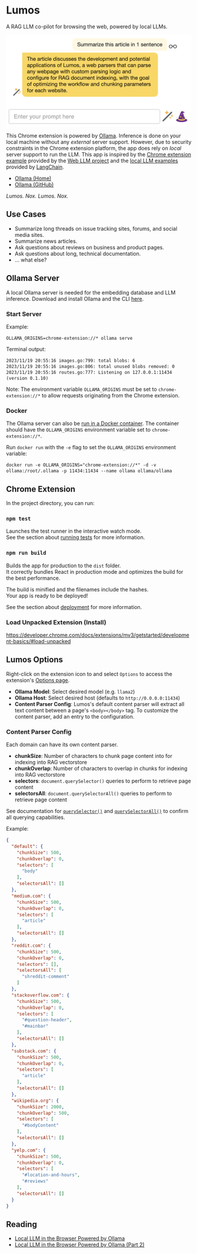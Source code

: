 # Lumos

A RAG LLM co-pilot for browsing the web, powered by local LLMs.

![Screenshot of Lumos](lumos_screenshot_2.png)

This Chrome extension is powered by [Ollama](https://ollama.ai/). Inference is done on your local machine without any _external_ server support. However, due to security constraints in the Chrome extension platform, the app does rely on _local_ server support to run the LLM. This app is inspired by the [Chrome extension example](https://github.com/mlc-ai/web-llm/tree/main/examples/chrome-extension) provided by the [Web LLM project](https://webllm.mlc.ai/) and the [local LLM examples](https://js.langchain.com/docs/use_cases/question_answering/local_retrieval_qa) provided by [LangChain](https://github.com/langchain-ai/langchainjs).

- [Ollama (Home)](https://ollama.ai/)
- [Ollama (GitHub)](https://github.com/jmorganca/ollama)

_Lumos. Nox. Lumos. Nox._

## Use Cases
- Summarize long threads on issue tracking sites, forums, and social media sites.
- Summarize news articles.
- Ask questions about reviews on business and product pages.
- Ask questions about long, technical documentation.
- ... what else?

## Ollama Server

A local Ollama server is needed for the embedding database and LLM inference. Download and install Ollama and the CLI [here](https://ollama.ai/).

### Start Server

Example:
```
OLLAMA_ORIGINS=chrome-extension://* ollama serve
```

Terminal output:
```
2023/11/19 20:55:16 images.go:799: total blobs: 6
2023/11/19 20:55:16 images.go:806: total unused blobs removed: 0
2023/11/19 20:55:16 routes.go:777: Listening on 127.0.0.1:11434 (version 0.1.10)
```

Note: The environment variable `OLLAMA_ORIGINS` must be set to `chrome-extension://*` to allow requests originating from the Chrome extension.

### Docker

The Ollama server can also be [run in a Docker container](https://hub.docker.com/r/ollama/ollama). The container should have the `OLLAMA_ORIGINS` environment variable set to `chrome-extension://*`.

Run `docker run` with the `-e` flag to set the `OLLAMA_ORIGINS` environment variable:
```
docker run -e OLLAMA_ORIGINS="chrome-extension://*" -d -v ollama:/root/.ollama -p 11434:11434 --name ollama ollama/ollama
```

## Chrome Extension

In the project directory, you can run:

### `npm test`

Launches the test runner in the interactive watch mode.\
See the section about [running tests](https://facebook.github.io/create-react-app/docs/running-tests) for more information.

### `npm run build`

Builds the app for production to the `dist` folder.\
It correctly bundles React in production mode and optimizes the build for the best performance.

The build is minified and the filenames include the hashes.\
Your app is ready to be deployed!

See the section about [deployment](https://facebook.github.io/create-react-app/docs/deployment) for more information.

### Load Unpacked Extension (Install)

https://developer.chrome.com/docs/extensions/mv3/getstarted/development-basics/#load-unpacked

## Lumos Options

Right-click on the extension icon to and select `Options` to access the extension's [Options page](https://developer.chrome.com/docs/extensions/develop/ui/options-page).

- **Ollama Model**: Select desired model (e.g. `llama2`)
- **Ollama Host**: Select desired host (defaults to `http://0.0.0.0:11434`)
- **Content Parser Config**: Lumos's default content parser will extract all text content between a page's `<body></body>` tag. To customize the content parser, add an entry to the configuration.

### Content Parser Config

Each domain can have its own content parser.

- **chunkSize**: Number of characters to chunk page content into for indexing into RAG vectorstore
- **chunkOverlap**: Number of characters to overlap in chunks for indexing into RAG vectorstore
- **selectors**: `document.querySelector()` queries to perform to retrieve page content
- **selectorsAll**: `document.querySelectorAll()` queries to perform to retrieve page content

See documentation for [`querySelector()`](https://developer.mozilla.org/en-US/docs/Web/API/Document/querySelector) and [`querySelectorAll()`](https://developer.mozilla.org/en-US/docs/Web/API/Document/querySelectorAll) to confirm all querying capabilities.

Example:
```json
{
  "default": {
    "chunkSize": 500,
    "chunkOverlap": 0,
    "selectors": [
      "body"
    ],
    "selectorsAll": []
  },
  "medium.com": {
    "chunkSize": 500,
    "chunkOverlap": 0,
    "selectors": [
      "article"
    ],
    "selectorsAll": []
  },
  "reddit.com": {
    "chunkSize": 500,
    "chunkOverlap": 0,
    "selectors": [],
    "selectorsAll": [
      "shreddit-comment"
    ]
  },
  "stackoverflow.com": {
    "chunkSize": 500,
    "chunkOverlap": 0,
    "selectors": [
      "#question-header",
      "#mainbar"
    ],
    "selectorsAll": []
  },
  "substack.com": {
    "chunkSize": 500,
    "chunkOverlap": 0,
    "selectors": [
      "article"
    ],
    "selectorsAll": []
  },
  "wikipedia.org": {
    "chunkSize": 2000,
    "chunkOverlap": 500,
    "selectors": [
      "#bodyContent"
    ],
    "selectorsAll": []
  },
  "yelp.com": {
    "chunkSize": 500,
    "chunkOverlap": 0,
    "selectors": [
      "#location-and-hours",
      "#reviews"
    ],
    "selectorsAll": []
  }
}
```

## Reading
- [Local LLM in the Browser Powered by Ollama](https://medium.com/@andrewnguonly/local-llm-in-the-browser-powered-by-ollama-236817f335da)
- [Local LLM in the Browser Powered by Ollama (Part 2)](https://medium.com/@andrewnguonly/local-llm-in-the-browser-powered-by-ollama-part-2-6eb10caf39a1)
